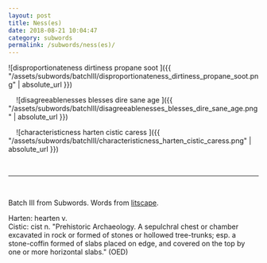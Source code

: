 ```yaml
---
layout: post
title: Ness(es)
date: 2018-08-21 10:04:47
category: subwords
permalink: /subwords/ness(es)/ 
---
```


![disproportionateness dirtiness propane soot ]({{ "/assets/subwords/batchIII/disproportionateness_dirtiness_propane_soot.png" | absolute_url }})

&nbsp;
&nbsp;
![disagreeablenesses blesses dire sane age ]({{ "/assets/subwords/batchIII/disagreeablenesses_blesses_dire_sane_age.png" | absolute_url }})

&nbsp;
&nbsp;
![characteristicness harten cistic caress ]({{ "/assets/subwords/batchIII/characteristicness_harten_cistic_caress.png" | absolute_url }})

&nbsp;

---

&nbsp;

Batch III from Subwords. Words from [litscape](https://www.litscape.com/).

Harten: hearten v.  
Cistic: cist n. "Prehistoric Archaeology. A sepulchral chest or chamber excavated in rock or formed of stones or hollowed tree-trunks; esp. a stone-coffin formed of slabs placed on edge, and covered on the top by one or more horizontal slabs." (OED)  
